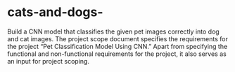 # cats-and-dogs-
Build a CNN model that classifies the given pet images correctly into dog and cat images.  The project scope document specifies the requirements for the project “Pet Classification Model Using CNN.” Apart from specifying the functional and non-functional requirements for the project, it also serves as an input for project scoping. 
